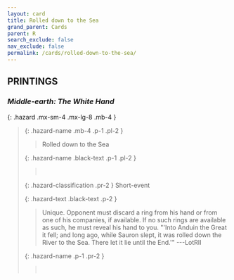 ```yaml
---
layout: card
title: Rolled down to the Sea
grand_parent: Cards
parent: R
search_exclude: false
nav_exclude: false
permalink: /cards/rolled-down-to-the-sea/
---
```


## PRINTINGS


### _Middle-earth: The White Hand_

{: .hazard .mx-sm-4 .mx-lg-8 .mb-4 }
> {: .hazard-name .mb-4 .p-1 .pl-2 }
> > <div class="hazard-mp"></div>
> > <div class="card-name">Rolled down to the Sea</div>
>
> {: .hazard-name .black-text .p-1 .pl-2 }
> > &nbsp;
>
> {: .hazard-classification .pr-2 }
> Short-event
>
> {: .hazard-text .black-text .p-2 }
> > Unique. Opponent must discard a ring from his hand or from one of his companies, if available. If no such rings are available as such, he must reveal his hand to you.  "'Into Anduin the Great it fell; and long ago, while Sauron slept, it was rolled down the River to the Sea. There let it lie until the End.'" ---LotRII  
>
> {: .hazard-name .p-1 .pr-2 }
> > <div class="card-shield"></div>
> > <div class="card-corruption">&nbsp;</div>
